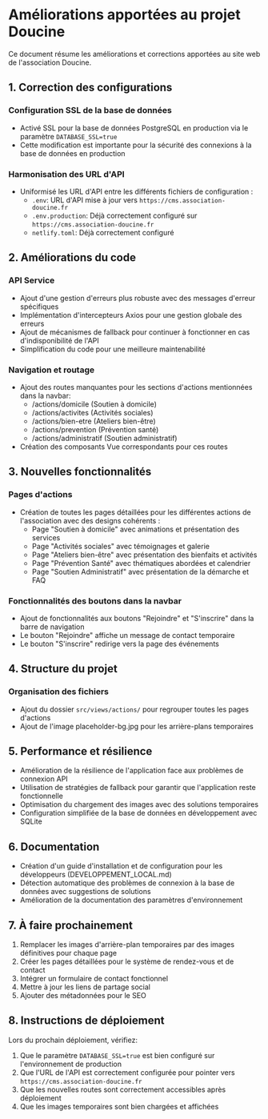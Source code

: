 # Améliorations apportées au projet Doucine

Ce document résume les améliorations et corrections apportées au site web de l'association Doucine.

## 1. Correction des configurations

### Configuration SSL de la base de données
- Activé SSL pour la base de données PostgreSQL en production via le paramètre `DATABASE_SSL=true`
- Cette modification est importante pour la sécurité des connexions à la base de données en production

### Harmonisation des URL d'API
- Uniformisé les URL d'API entre les différents fichiers de configuration :
  - `.env`: URL d'API mise à jour vers `https://cms.association-doucine.fr`
  - `.env.production`: Déjà correctement configuré sur `https://cms.association-doucine.fr`
  - `netlify.toml`: Déjà correctement configuré

## 2. Améliorations du code

### API Service
- Ajout d'une gestion d'erreurs plus robuste avec des messages d'erreur spécifiques
- Implémentation d'intercepteurs Axios pour une gestion globale des erreurs
- Ajout de mécanismes de fallback pour continuer à fonctionner en cas d'indisponibilité de l'API
- Simplification du code pour une meilleure maintenabilité

### Navigation et routage
- Ajout des routes manquantes pour les sections d'actions mentionnées dans la navbar:
  - /actions/domicile (Soutien à domicile)
  - /actions/activites (Activités sociales)
  - /actions/bien-etre (Ateliers bien-être)
  - /actions/prevention (Prévention santé)
  - /actions/administratif (Soutien administratif)
- Création des composants Vue correspondants pour ces routes

## 3. Nouvelles fonctionnalités

### Pages d'actions
- Création de toutes les pages détaillées pour les différentes actions de l'association avec des designs cohérents :
  - Page "Soutien à domicile" avec animations et présentation des services
  - Page "Activités sociales" avec témoignages et galerie
  - Page "Ateliers bien-être" avec présentation des bienfaits et activités
  - Page "Prévention Santé" avec thématiques abordées et calendrier
  - Page "Soutien Administratif" avec présentation de la démarche et FAQ

### Fonctionnalités des boutons dans la navbar
- Ajout de fonctionnalités aux boutons "Rejoindre" et "S'inscrire" dans la barre de navigation
- Le bouton "Rejoindre" affiche un message de contact temporaire
- Le bouton "S'inscrire" redirige vers la page des événements

## 4. Structure du projet

### Organisation des fichiers
- Ajout du dossier `src/views/actions/` pour regrouper toutes les pages d'actions
- Ajout de l'image placeholder-bg.jpg pour les arrière-plans temporaires

## 5. Performance et résilience

- Amélioration de la résilience de l'application face aux problèmes de connexion API
- Utilisation de stratégies de fallback pour garantir que l'application reste fonctionnelle
- Optimisation du chargement des images avec des solutions temporaires
- Configuration simplifiée de la base de données en développement avec SQLite

## 6. Documentation

- Création d'un guide d'installation et de configuration pour les développeurs (DEVELOPPEMENT_LOCAL.md)
- Détection automatique des problèmes de connexion à la base de données avec suggestions de solutions
- Amélioration de la documentation des paramètres d'environnement

## 7. À faire prochainement

1. Remplacer les images d'arrière-plan temporaires par des images définitives pour chaque page
2. Créer les pages détaillées pour le système de rendez-vous et de contact
3. Intégrer un formulaire de contact fonctionnel
4. Mettre à jour les liens de partage social
5. Ajouter des métadonnées pour le SEO

## 8. Instructions de déploiement

Lors du prochain déploiement, vérifiez:
1. Que le paramètre `DATABASE_SSL=true` est bien configuré sur l'environnement de production
2. Que l'URL de l'API est correctement configurée pour pointer vers `https://cms.association-doucine.fr`
3. Que les nouvelles routes sont correctement accessibles après déploiement 
4. Que les images temporaires sont bien chargées et affichées 